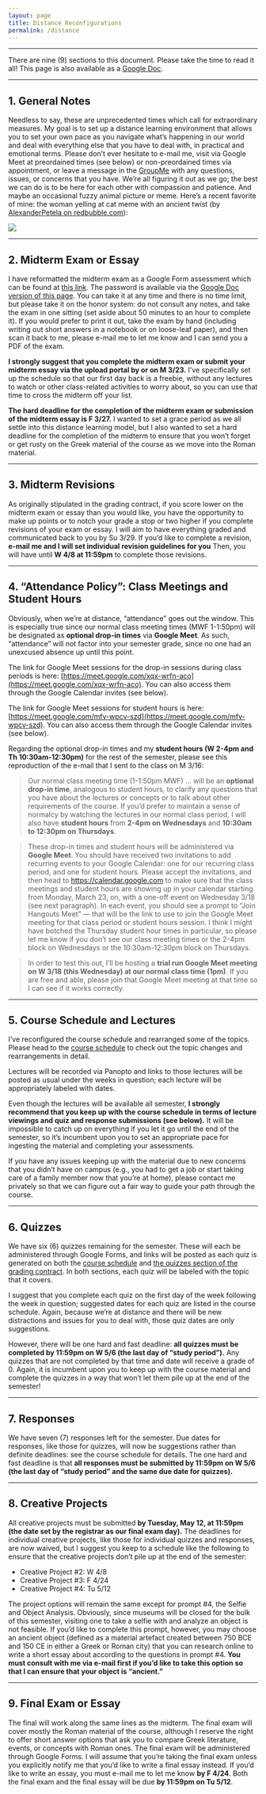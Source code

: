 ```yaml
---
layout: page
title: Distance Reconfigurations
permalink: /distance
---
```


***

There are nine (9) sections to this document. Please take the time to read it all! This page is also available as a [Google Doc](https://docs.google.com/document/d/1hRYNiHPU-tdRBQAL-bkSwORml3E6MXhctqti1wxuCX0/edit?usp=sharing).

***

## 1. General Notes


Needless to say, these are unprecedented times which call for extraordinary measures. My goal is to set up a distance learning environment that allows you to set your own pace as you navigate what’s happening in our world and deal with everything else that you have to deal with, in practical and emotional terms. Please don’t ever hesitate to e-mail me, visit via Google Meet at preordained times (see below) or non-preordained times via appointment, or leave a message in the [GroupMe](https://groupme.com/join_group/58689348/viyFCyPR) with any questions, issues, or concerns that you have. We’re all figuring it out as we go; the best we can do is to be here for each other with compassion and patience. And maybe an occasional fuzzy animal picture or meme. Here’s a recent favorite of mine: the woman yelling at cat meme with an ancient twist (by [AlexanderPetela on redbubble.com](https://www.redbubble.com/people/alexanderpetela/works/45492270-ancient-greek-vase-cat-meme)):

![](https://scontent-iad3-1.xx.fbcdn.net/v/t1.0-0/p480x480/87397088_2352776951489457_2012672638987534336_o.jpg?_nc_cat=108&_nc_sid=dd9801&_nc_ohc=Y7bmj6XsB5kAX_CjPKU&_nc_ht=scontent-iad3-1.xx&_nc_tp=6&oh=c832c2eab033bde38a033bca3db85a7b&oe=5E95BC54)

***

## 2. Midterm Exam or Essay

I have reformatted the midterm exam as a Google Form assessment which can be found at [this link](https://forms.gle/jQZbfdjhZaNDZKY96). The password is available via the [Google Doc version of this page](https://docs.google.com/document/d/1hRYNiHPU-tdRBQAL-bkSwORml3E6MXhctqti1wxuCX0/edit?usp=sharing). You can take it at any time and there is no time limit, but please take it on the honor system: do not consult any notes, and take the exam in one sitting (set aside about 50 minutes to an hour to complete it). If you would prefer to print it out, take the exam by hand (including writing out short answers in a notebook or on loose-leaf paper), and then scan it back to me, please e-mail me to let me know and I can send you a PDF of the exam.

**I strongly suggest that you complete the midterm exam or submit your midterm essay via the upload portal by or on M 3/23.** I’ve specifically set up the schedule so that our first day back is a freebie, without any lectures to watch or other class-related activities to worry about, so you can use that time to cross the midterm off your list.

**The hard deadline for the completion of the midterm exam or submission of the midterm essay is F 3/27.** I wanted to set a grace period as we all settle into this distance learning model, but I also wanted to set a hard deadline for the completion of the midterm to ensure that you won’t forget or get rusty on the Greek material of the course as we move into the Roman material.

***

## 3. Midterm Revisions

As originally stipulated in the grading contract, if you score lower on the midterm exam or essay than you would like, you have the opportunity to make up points or to notch your grade a stop or two higher if you complete revisions of your exam or essay. I will aim to have everything graded and communicated back to you by Su 3/29. If you’d like to complete a revision, **e-mail me and I will set individual revision guidelines for you** Then, you will have until **W 4/8 at 11:59pm** to complete those revisions.

***

## 4. “Attendance Policy”: Class Meetings and Student Hours

Obviously, when we’re at distance, “attendance” goes out the window. This is especially true since our normal class meeting times (MWF 1-1:50pm) will be designated as **optional drop-in times** via **Google Meet**. As such, “attendance” will not factor into your semester grade, since no one had an unexcused absence up until this point.

The link for Google Meet sessions for the drop-in sessions during class periods is here: [https://meet.google.com/xqx-wrfn-aco](https://meet.google.com/xqx-wrfn-aco). You can also access them through the Google Calendar invites (see below).

The link for Google Meet sessions for student hours is here:
[https://meet.google.com/mfv-wpcv-szd](https://meet.google.com/mfv-wpcv-szd). You can also access them through the Google Calendar invites (see below).

Regarding the optional drop-in times and my **student hours (W 2-4pm and Th 10:30am-12:30pm)** for the rest of the semester, please see this reproduction of the e-mail that I sent to the class on M 3/16:

> Our normal class meeting time (1-1:50pm MWF) ... will be an **optional drop-in time**, analogous to student hours, to clarify any questions that you have about the lectures or concepts or to talk about other requirements of the course. If you’d prefer to maintain a sense of normalcy by watching the lectures in our normal class period, I will also have **student hours** from **2-4pm on Wednesdays** and **10:30am to 12:30pm on Thursdays**.

> These drop-in times and student hours will be administered via **Google Meet**. You should have received two invitations to add recurring events to your Google Calendar: one for our recurring class period, and one for student hours. Please accept the invitations, and then head to https://calendar.google.com to make sure that the class meetings and student hours are showing up in your calendar starting from Monday, March 23, on, with a one-off event on Wednesday 3/18 (see next paragraph). In each event, you should see a prompt to “Join Hangouts Meet” — that will be the link to use to join the Google Meet meeting for that class period or student hours session. I think I might have botched the Thursday student hour times in particular, so please let me know if you don’t see our class meeting times or the 2-4pm block on Wednesdays or the 10:30am-12:30pm block on Thursdays.

> In order to test this out, I’ll be hosting a **trial run Google Meet meeting on W 3/18 (this Wednesday) at our normal class time (1pm)**. If you are free and able, please join that Google Meet meeting at that time so I can see if it works correctly.

***

## 5. Course Schedule and Lectures

I’ve reconfigured the course schedule and rearranged some of the topics. Please head to the [course schedule](https://libatique.info/CLAS199-S20/schedule) to check out the topic changes and rearrangements in detail.

Lectures will be recorded via Panopto and links to those lectures will be posted as usual under the weeks in question; each lecture will be appropriately labeled with dates.

Even though the lectures will be available all semester, **I strongly recommend that you keep up with the course schedule in terms of lecture viewings and quiz and response submissions (see below).** It will be impossible to catch up on everything if you let it go until the end of the semester, so it’s incumbent upon you to set an appropriate pace for ingesting the material and completing your assessments.

If you have any issues keeping up with the material due to new concerns that you didn’t have on campus (e.g., you had to get a job or start taking care of a family member now that you’re at home), please contact me privately so that we can figure out a fair way to guide your path through the course.

***

## 6. Quizzes

We have six (6) quizzes remaining for the semester. These will each be administered through Google Forms, and links will be posted as each quiz is generated on both the [course schedule](schedule) and [the quizzes section of the grading contract](grading#quiz-guidelines). In both sections, each quiz will be labeled with the topic that it covers.

I suggest that you complete each quiz on the first day of the week following the week in question; suggested dates for each quiz are listed in the course schedule. Again, because we’re at distance and there will be new distractions and issues for you to deal with, those quiz dates are only suggestions.

However, there will be one hard and fast deadline: **all quizzes must be completed by 11:59pm on W 5/6 (the last day of “study period”).** Any quizzes that are not completed by that time and date will receive a grade of 0. Again, it is incumbent upon you to keep up with the course material and complete the quizzes in a way that won’t let them pile up at the end of the semester!

***

## 7. Responses

We have seven (7) responses left for the semester. Due dates for responses, like those for quizzes, will now be suggestions rather than definite deadlines: see the course schedule for details. The one hard and fast deadline is that **all responses must be submitted by 11:59pm on W 5/6 (the last day of “study period” and the same due date for quizzes).**

***

## 8. Creative Projects

All creative projects must be submitted **by Tuesday, May 12, at 11:59pm (the date set by the registrar as our final exam day).** The deadlines for individual creative projects, like those for individual quizzes and responses, are now waived, but I suggest you keep to a schedule like the following to ensure that the creative projects don’t pile up at the end of the semester:
- Creative Project #2: W 4/8
- Creative Project #3: F 4/24
- Creative Project #4: Tu 5/12

The project options will remain the same except for prompt #4, the Selfie and Object Analysis. Obviously, since museums will be closed for the bulk of this semester, visiting one to take a selfie with and analyze an object is not feasible. If you’d like to complete this prompt, however, you may choose an ancient object (defined as a material artefact created between 750 BCE and 150 CE in either a Greek or Roman city) that you can research online to write a short essay about according to the questions in prompt #4. **You must consult with me via e-mail first if you’d like to take this option so that I can ensure that your object is “ancient.”**

***

## 9. Final Exam or Essay

The final will work along the same lines as the midterm. The final exam will cover mostly the Roman material of the course, although I reserve the right to offer short answer options that ask you to compare Greek literature, events, or concepts with Roman ones. The final exam will be administered through Google Forms. I will assume that you’re taking the final exam unless you explicitly notify me that you’d like to write a final essay instead. If you’d like to write an essay, you must e-mail me to let me know **by F 4/24**. Both the final exam and the final essay will be due **by 11:59pm on Tu 5/12**.
